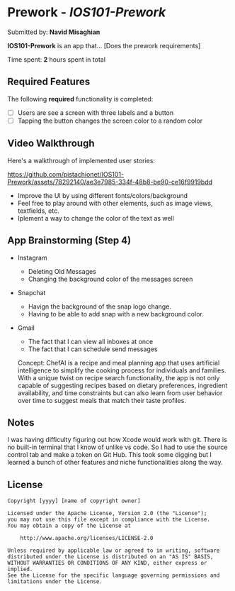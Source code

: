# Prework - *IOS101-Prework*

Submitted by: **Navid Misaghian**

**IOS101-Prework** is an app that... [Does the prework requirements] 

Time spent: **2** hours spent in total

## Required Features

The following **required** functionality is completed:

- [ ] Users are see a screen with three labels and a button
- [ ] Tapping the button changes the screen color to a random color
 
## Video Walkthrough

Here's a walkthrough of implemented user stories:

https://github.com/pistachionet/IOS101-Prework/assets/78292140/ae3e7985-334f-48b8-be90-ce16f9919bdd



- Improve the UI by using different fonts/colors/background
- Feel free to play around with other elements, such as image views, textfields, etc.
- Iplement a way to change the color of the text as well
  



## App Brainstorming (Step 4)

- Instagram
   - Deleting Old Messages
   - Changing the background color of the messages screen
 
- Snapchat
   - Havign the background of the snap logo change.
   - Having to be able to add snap with a new background color.
 
- Gmail
   - The fact that I can view all inboxes at once
   - The fact that I can schedule send messages
 
  Concept: ChefAI is a recipe and meal planning app that uses artificial intelligence to simplify the cooking process for individuals and families. With a unique twist on recipe search functionality, the app is not only capable of suggesting recipes based on dietary preferences, ingredient availability, and time constraints but can also learn from user behavior over time to suggest meals that match their taste profiles.


## Notes

I was having difficulty figuring out how Xcode would work with git. There is no built-in terminal that I know of unlike vs code. So I had to use the source control tab and make a token on Git Hub. This took some digging but I learned a bunch of other features and niche functionalities along the way.
## License

    Copyright [yyyy] [name of copyright owner]

    Licensed under the Apache License, Version 2.0 (the "License");
    you may not use this file except in compliance with the License.
    You may obtain a copy of the License at

        http://www.apache.org/licenses/LICENSE-2.0

    Unless required by applicable law or agreed to in writing, software
    distributed under the License is distributed on an "AS IS" BASIS,
    WITHOUT WARRANTIES OR CONDITIONS OF ANY KIND, either express or implied.
    See the License for the specific language governing permissions and
    limitations under the License.
